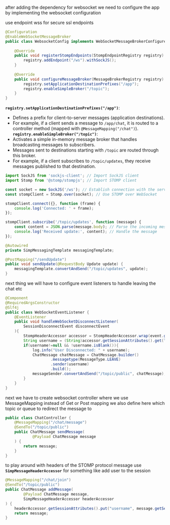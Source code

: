 after adding the dependency for websocket
we need to configure the app by implementing the websocket configuration

use endpoint wss for secure ssl endpoints
```java
@Configuration  
@EnableWebSocketMessageBroker  
public class WebsocketConfig implements WebSocketMessageBrokerConfigurer {  
  
    @Override  
    public void registerStompEndpoints(StompEndpointRegistry registry) {  
        registry.addEndpoint("/ws").withSockJS();  
    }  
  
    @Override  
    public void configureMessageBroker(MessageBrokerRegistry registry) {  
        registry.setApplicationDestinationPrefixes("/app");  
        registry.enableSimpleBroker("/topic");  
    }  
}
```

**`registry.setApplicationDestinationPrefixes("/app")`**:
- Defines a prefix for client-to-server messages (application destinations).
- For example, if a client sends a message to `/app/chat`, it is routed to a controller method (mapped with `@MessageMapping("/chat")`).
**`registry.enableSimpleBroker("/topic")`**:
- Activates a simple in-memory message broker that handles broadcasting messages to subscribers.
- Messages sent to destinations starting with `/topic` are routed through this broker.
- For example, if a client subscribes to `/topic/updates`, they receive messages published to that destination.
```javascript
import SockJS from 'sockjs-client'; // Import SockJS client 
import Stomp from '@stomp/stompjs'; // Import STOMP client

const socket = new SockJS('/ws'); // Establish connection with the server
const stompClient = Stomp.over(socket); // Use STOMP over WebSocket

stompClient.connect({}, function (frame) {
    console.log('Connected: ' + frame);
});

stompClient.subscribe('/topic/updates', function (message) {
    const content = JSON.parse(message.body); // Parse the incoming message
    console.log('Received update:', content); // Handle the message
});
```

```java
@Autowired
private SimpMessagingTemplate messagingTemplate;

@PostMapping("/sendUpdate")
public void sendUpdate(@RequestBody Update update) {
    messagingTemplate.convertAndSend("/topic/updates", update);
}
```

next thing we will have to configure event listeners to handle leaving the chat etc

```java
@Component  
@RequiredArgsConstructor  
@Slf4j  
public class WebSocketEventListener { 
	@EventListener
    public void handleWebSocketDisconnectListener(  
        SessionDisconnectEvent disconnectEvent  
    ){  
	    StompHeaderAccessor accessor = StompHeaderAccessor.wrap(event.getMessage());  
		String username = (String)accessor.getSessionAttributes().get("username");  
		if(username!=null && !username.isBlank()){  
		    log.info("User Disconnected: " + username);  
		    ChatMessage chatMessage = ChatMessage.builder()  
		            .messagetype(MessageType.LEAVE)  
		            .sender(username)  
		            .build();  
		    messageSender.convertAndSend("/topic/public", chatMessage);  
		}
    }  
}
```

next we have to create websocket controller where we use MessageMapping instead of Get or Post mapping
we also define here which topic or queue to redirect the message to
```java
public class ChatController {  
    @MessageMapping("/chat/message")  
    @SendTo("/topic/public")  
    public ChatMessage sendMessage(  
            @Payload ChatMessage message  
    ) {  
        return message;  
    }  
}
```
to play around with headers of the STOMP protocol message use **`SimpMessageHeaderAccessor`**
for something like add user to the session
```java
@MessageMapping("/chat/join")  
@SendTo("/topic/public")  
public ChatMessage addMessage(  
        @Payload ChatMessage message,  
        SimpMessageHeaderAccessor headerAccessor  
) {  
    headerAccessor.getSessionAttributes().put("username", message.getSender());  
    return message;  
}
```
